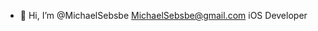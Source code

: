 - 👋 Hi, I’m @MichaelSebsbe
MichaelSebsbe@gmail.com
iOS Developer

<!---
MichaelSebsbe/MichaelSebsbe is a ✨ special ✨ repository because its `README.md` (this file) appears on your GitHub profile.
You can click the Preview link to take a look at your changes.
--->
